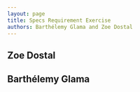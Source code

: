 ```yaml
---
layout: page
title: Specs Requirement Exercise
authors: Barthélemy Glama and Zoe Dostal
---
```


## Zoe Dostal ##

## Barthélemy Glama
